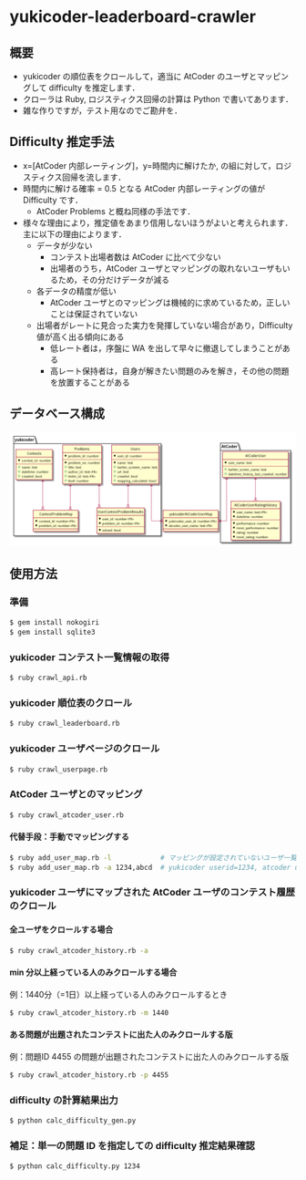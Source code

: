 yukicoder-leaderboard-crawler
=====

## 概要

- yukicoder の順位表をクロールして，適当に AtCoder のユーザとマッピングして difficulty を推定します．
- クローラは Ruby, ロジスティクス回帰の計算は Python で書いてあります．
- 雑な作りですが，テスト用なのでご勘弁を．

## Difficulty 推定手法

- x=[AtCoder 内部レーティング]，y=時間内に解けたか, の組に対して，ロジスティクス回帰を流します．
- 時間内に解ける確率 = 0.5 となる AtCoder 内部レーティングの値が Difficulty です．
  - AtCoder Problems と概ね同様の手法です．
- 様々な理由により，推定値をあまり信用しないほうがよいと考えられます．主に以下の理由によります．
  - データが少ない
    - コンテスト出場者数は AtCoder に比べて少ない
    - 出場者のうち，AtCoder ユーザとマッピングの取れないユーザもいるため，その分だけデータが減る
  - 各データの精度が低い
    - AtCoder ユーザとのマッピングは機械的に求めているため，正しいことは保証されていない
  - 出場者がレートに見合った実力を発揮していない場合があり，Difficulty 値が高く出る傾向にある
    - 低レート者は，序盤に WA を出して早々に撤退してしまうことがある
    - 高レート保持者は，自身が解きたい問題のみを解き，その他の問題を放置することがある


## データベース構成

![db](https://github.com/iilj/yukicoder-leaderboard-crawler/blob/master/out/uml/db/db.png?raw=true)


## 使用方法

### 準備

```sh
$ gem install nokogiri
$ gem install sqlite3
```

### yukicoder コンテスト一覧情報の取得

```sh
$ ruby crawl_api.rb
```

### yukicoder 順位表のクロール

```sh
$ ruby crawl_leaderboard.rb
```

### yukicoder ユーザページのクロール

```sh
$ ruby crawl_userpage.rb
```

### AtCoder ユーザとのマッピング

```sh
$ ruby crawl_atcoder_user.rb
```

#### 代替手段：手動でマッピングする

```sh
$ ruby add_user_map.rb -l            # マッピングが設定されていないユーザ一覧
$ ruby add_user_map.rb -a 1234,abcd  # yukicoder userid=1234, atcoder username=abcd のマップを登録
```

### yukicoder ユーザにマップされた AtCoder ユーザのコンテスト履歴のクロール

#### 全ユーザをクロールする場合

```sh
$ ruby crawl_atcoder_history.rb -a
```

#### min 分以上経っている人のみクロールする場合

例：1440分（=1日）以上経っている人のみクロールするとき

```sh
$ ruby crawl_atcoder_history.rb -m 1440
```

#### ある問題が出題されたコンテストに出た人のみクロールする版

例：問題ID 4455 の問題が出題されたコンテストに出た人のみクロールする版

```sh
$ ruby crawl_atcoder_history.rb -p 4455
```

### difficulty の計算結果出力

```sh
$ python calc_difficulty_gen.py
```

### 補足：単一の問題 ID を指定しての difficulty 推定結果確認

```sh
$ python calc_difficulty.py 1234
```